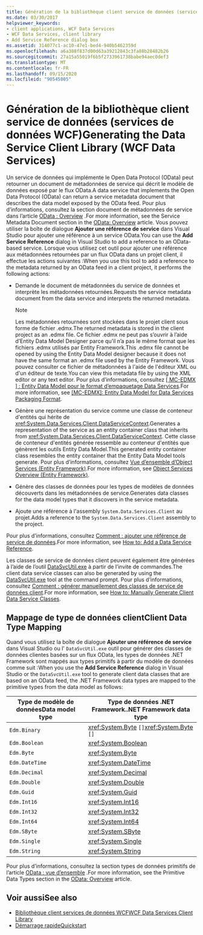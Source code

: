 ```yaml
---
title: Génération de la bibliothèque client service de données (services de données WCF)
ms.date: 03/30/2017
helpviewer_keywords:
- client applications, WCF Data Services
- WCF Data Services, client library
- Add Service Reference dialog box
ms.assetid: 314077c1-ac10-47e1-bed4-940b5462359d
ms.openlocfilehash: a6a388f837d00d63a39212843c3fa88b28482b26
ms.sourcegitcommit: 27a15a55019f6b5f2733961738babe94aec0def3
ms.translationtype: MT
ms.contentlocale: fr-FR
ms.lasthandoff: 09/15/2020
ms.locfileid: "90545805"
---
```

# <a name="generating-the-data-service-client-library-wcf-data-services"></a><span data-ttu-id="40895-102">Génération de la bibliothèque client service de données (services de données WCF)</span><span class="sxs-lookup"><span data-stu-id="40895-102">Generating the Data Service Client Library (WCF Data Services)</span></span>
<span data-ttu-id="40895-103">Un service de données qui implémente le Open Data Protocol (OData) peut retourner un document de métadonnées de service qui décrit le modèle de données exposé par le flux OData.</span><span class="sxs-lookup"><span data-stu-id="40895-103">A data service that implements the Open Data Protocol (OData) can return a service metadata document that describes the data model exposed by the OData feed.</span></span> <span data-ttu-id="40895-104">Pour plus d’informations, consultez la section document de métadonnées de service dans l’article [OData : Overview](https://www.odata.org/documentation/odata-version-2-0/overview/) .</span><span class="sxs-lookup"><span data-stu-id="40895-104">For more information, see the Service Metadata Document section in the [OData: Overview](https://www.odata.org/documentation/odata-version-2-0/overview/) article.</span></span> <span data-ttu-id="40895-105">Vous pouvez utiliser la boîte de dialogue **Ajouter une référence de service** dans Visual Studio pour ajouter une référence à un service OData.</span><span class="sxs-lookup"><span data-stu-id="40895-105">You can use the **Add Service Reference** dialog in Visual Studio to add a reference to an OData-based service.</span></span> <span data-ttu-id="40895-106">Lorsque vous utilisez cet outil pour ajouter une référence aux métadonnées retournées par un flux OData dans un projet client, il effectue les actions suivantes :</span><span class="sxs-lookup"><span data-stu-id="40895-106">When you use this tool to add a reference to the metadata returned by an OData feed in a client project, it performs the following actions:</span></span>  
  
- <span data-ttu-id="40895-107">Demande le document de métadonnées du service de données et interprète les métadonnées retournées.</span><span class="sxs-lookup"><span data-stu-id="40895-107">Requests the service metadata document from the data service and interprets the returned metadata.</span></span>  
  
    > [!NOTE]
    > <span data-ttu-id="40895-108">Les métadonnées retournées sont stockées dans le projet client sous forme de fichier .edmx.</span><span class="sxs-lookup"><span data-stu-id="40895-108">The returned metadata is stored in the client project as an .edmx file.</span></span> <span data-ttu-id="40895-109">Ce fichier .edmx ne peut pas s’ouvrir à l’aide d’Entity Data Model Designer parce qu’il n’a pas le même format que les fichiers .edmx utilisés par Entity Framework.</span><span class="sxs-lookup"><span data-stu-id="40895-109">This .edmx file cannot be opened by using the Entity Data Model designer because it does not have the same format an .edmx file used by the Entity Framework.</span></span> <span data-ttu-id="40895-110">Vous pouvez consulter ce fichier de métadonnées à l'aide de l'éditeur XML ou d'un éditeur de texte.</span><span class="sxs-lookup"><span data-stu-id="40895-110">You can view this metadata file by using the XML editor or any text editor.</span></span> <span data-ttu-id="40895-111">Pour plus d’informations, consultez [ \[ MC-EDMX \] : Entity Data Model pour le format d’empaquetage Data Services](/openspecs/windows_protocols/mc-edmx/5dff5e25-56a1-408b-9d44-bff6634c7d16).</span><span class="sxs-lookup"><span data-stu-id="40895-111">For more information, see [\[MC-EDMX\]: Entity Data Model for Data Services Packaging Format](/openspecs/windows_protocols/mc-edmx/5dff5e25-56a1-408b-9d44-bff6634c7d16).</span></span>
  
- <span data-ttu-id="40895-112">Génère une représentation du service comme une classe de conteneur d'entités qui hérite de <xref:System.Data.Services.Client.DataServiceContext>.</span><span class="sxs-lookup"><span data-stu-id="40895-112">Generates a representation of the service as an entity container class that inherits from <xref:System.Data.Services.Client.DataServiceContext>.</span></span> <span data-ttu-id="40895-113">Cette classe de conteneur d'entités générée ressemble au conteneur d'entités que génèrent les outils Entity Data Model.</span><span class="sxs-lookup"><span data-stu-id="40895-113">This generated entity container class resembles the entity container that the Entity Data Model tools generate.</span></span> <span data-ttu-id="40895-114">Pour plus d’informations, consultez [Vue d’ensemble d’Object Services (Entity Framework)](/previous-versions/bb386871(v=vs.100)).</span><span class="sxs-lookup"><span data-stu-id="40895-114">For more information, see [Object Services Overview (Entity Framework)](/previous-versions/bb386871(v=vs.100)).</span></span>  
  
- <span data-ttu-id="40895-115">Génère des classes de données pour les types de modèles de données découverts dans les métadonnées de service.</span><span class="sxs-lookup"><span data-stu-id="40895-115">Generates data classes for the data model types that it discovers in the service metadata.</span></span>  
  
- <span data-ttu-id="40895-116">Ajoute une référence à l'assembly `System.Data.Services.Client` au projet.</span><span class="sxs-lookup"><span data-stu-id="40895-116">Adds a reference to the `System.Data.Services.Client` assembly to the project.</span></span>  
  
 <span data-ttu-id="40895-117">Pour plus d’informations, consultez [Comment : ajouter une référence de service de données](how-to-add-a-data-service-reference-wcf-data-services.md).</span><span class="sxs-lookup"><span data-stu-id="40895-117">For more information, see [How to: Add a Data Service Reference](how-to-add-a-data-service-reference-wcf-data-services.md).</span></span>  
  
 <span data-ttu-id="40895-118">Les classes de service de données client peuvent également être générées à l’aide de l’outil [DataSvcUtil.exe](wcf-data-service-client-utility-datasvcutil-exe.md) à partir de l’invite de commandes.</span><span class="sxs-lookup"><span data-stu-id="40895-118">The client data service classes can also be generated by using the [DataSvcUtil.exe](wcf-data-service-client-utility-datasvcutil-exe.md) tool at the command prompt.</span></span> <span data-ttu-id="40895-119">Pour plus d’informations, consultez [Comment : générer manuellement des classes de service de données client](how-to-manually-generate-client-data-service-classes-wcf-data-services.md).</span><span class="sxs-lookup"><span data-stu-id="40895-119">For more information, see [How to: Manually Generate Client Data Service Classes](how-to-manually-generate-client-data-service-classes-wcf-data-services.md).</span></span>  
  
## <a name="client-data-type-mapping"></a><span data-ttu-id="40895-120">Mappage de type de données client</span><span class="sxs-lookup"><span data-stu-id="40895-120">Client Data Type Mapping</span></span>  
 <span data-ttu-id="40895-121">Quand vous utilisez la boîte de dialogue **Ajouter une référence de service** dans Visual Studio ou l' `DataSvcUtil.exe` outil pour générer des classes de données clientes basées sur un flux OData, les types de données .NET Framework sont mappés aux types primitifs à partir du modèle de données comme suit :</span><span class="sxs-lookup"><span data-stu-id="40895-121">When you use the **Add Service Reference** dialog in Visual Studio or the `DataSvcUtil.exe` tool to generate client data classes that are based on an OData feed, the .NET Framework data types are mapped to the primitive types from the data model as follows:</span></span>  
  
|<span data-ttu-id="40895-122">Type de modèle de données</span><span class="sxs-lookup"><span data-stu-id="40895-122">Data model type</span></span>|<span data-ttu-id="40895-123">Type de données .NET Framework.</span><span class="sxs-lookup"><span data-stu-id="40895-123">.NET Framework data type</span></span>|  
|---------------------|------------------------------|  
|`Edm.Binary`|<span data-ttu-id="40895-124"><xref:System.Byte> `[]`</span><span class="sxs-lookup"><span data-stu-id="40895-124"><xref:System.Byte> `[]`</span></span>|  
|`Edm.Boolean`|<xref:System.Boolean>|  
|`Edm.Byte`|<xref:System.Byte>|  
|`Edm.DateTime`|<xref:System.DateTime>|  
|`Edm.Decimal`|<xref:System.Decimal>|  
|`Edm.Double`|<xref:System.Double>|  
|`Edm.Guid`|<xref:System.Guid>|  
|`Edm.Int16`|<xref:System.Int16>|  
|`Edm.Int32`|<xref:System.Int32>|  
|`Edm.Int64`|<xref:System.Int64>|  
|`Edm.SByte`|<xref:System.SByte>|  
|`Edm.Single`|<xref:System.Single>|  
|`Edm.String`|<xref:System.String>|  
  
 <span data-ttu-id="40895-125">Pour plus d’informations, consultez la section types de données primitifs de l’article [OData : vue d’ensemble](https://www.odata.org/documentation/odata-version-2-0/overview/) .</span><span class="sxs-lookup"><span data-stu-id="40895-125">For more information, see the Primitive Data Types section in the [OData: Overview](https://www.odata.org/documentation/odata-version-2-0/overview/) article.</span></span>
  
## <a name="see-also"></a><span data-ttu-id="40895-126">Voir aussi</span><span class="sxs-lookup"><span data-stu-id="40895-126">See also</span></span>

- [<span data-ttu-id="40895-127">Bibliothèque client services de données WCF</span><span class="sxs-lookup"><span data-stu-id="40895-127">WCF Data Services Client Library</span></span>](wcf-data-services-client-library.md)
- [<span data-ttu-id="40895-128">Démarrage rapide</span><span class="sxs-lookup"><span data-stu-id="40895-128">Quickstart</span></span>](quickstart-wcf-data-services.md)
